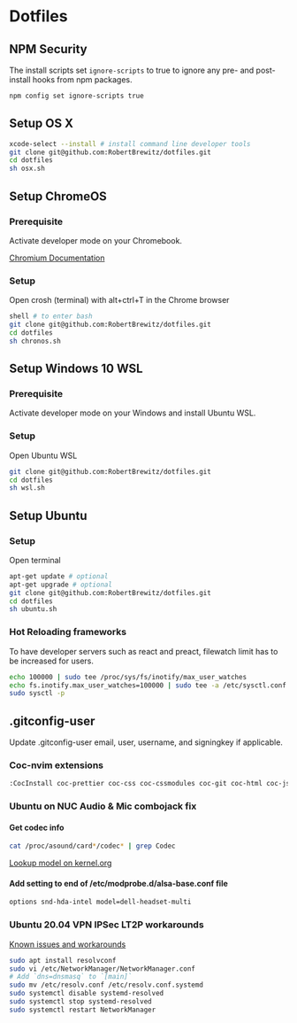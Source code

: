 # Dotfiles

## NPM Security

The install scripts set `ignore-scripts` to true to ignore any pre- and post-install hooks from npm packages.

```bash
npm config set ignore-scripts true
```

## Setup OS X

```bash
xcode-select --install # install command line developer tools
git clone git@github.com:RobertBrewitz/dotfiles.git
cd dotfiles
sh osx.sh
```

## Setup ChromeOS

### Prerequisite

Activate developer mode on your Chromebook.

[Chromium Documentation](https://www.chromium.org/chromium-os/developer-information-for-chrome-os-devices/generic)

### Setup

Open crosh (terminal) with alt+ctrl+T in the Chrome browser

```bash
shell # to enter bash
git clone git@github.com:RobertBrewitz/dotfiles.git
cd dotfiles
sh chronos.sh
```

## Setup Windows 10 WSL

### Prerequisite

Activate developer mode on your Windows and install Ubuntu WSL.

### Setup

Open Ubuntu WSL

```bash
git clone git@github.com:RobertBrewitz/dotfiles.git
cd dotfiles
sh wsl.sh
```

## Setup Ubuntu

### Setup

Open terminal

```bash
apt-get update # optional
apt-get upgrade # optional
git clone git@github.com:RobertBrewitz/dotfiles.git
cd dotfiles
sh ubuntu.sh
```

### Hot Reloading frameworks

To have developer servers such as react and preact, filewatch limit has to be increased for users.

```bash
echo 100000 | sudo tee /proc/sys/fs/inotify/max_user_watches
echo fs.inotify.max_user_watches=100000 | sudo tee -a /etc/sysctl.conf
sudo sysctl -p
```

## .gitconfig-user

Update .gitconfig-user email, user, username, and signingkey if applicable.

### Coc-nvim extensions

```bash
:CocInstall coc-prettier coc-css coc-cssmodules coc-git coc-html coc-json coc-svg coc-tsserver coc-xml coc-yaml coc-markdownlint coc-highlight coc-eslint
```

### Ubuntu on NUC Audio & Mic combojack fix

#### Get codec info

```bash
cat /proc/asound/card*/codec* | grep Codec
```

[Lookup model on kernel.org](https://www.kernel.org/doc/html/latest/sound/hd-audio/models.html)

#### Add setting to end of /etc/modprobe.d/alsa-base.conf file

```bash
options snd-hda-intel model=dell-headset-multi
```

### Ubuntu 20.04 VPN IPSec LT2P workarounds

[Known issues and workarounds](https://github.com/nm-l2tp/NetworkManager-l2tp/wiki/Known-Issues)

```bash
sudo apt install resolvconf
sudo vi /etc/NetworkManager/NetworkManager.conf
# Add `dns=dnsmasq` to `[main]`
sudo mv /etc/resolv.conf /etc/resolv.conf.systemd
sudo systemctl disable systemd-resolved
sudo systemctl stop systemd-resolved
sudo systemctl restart NetworkManager
```


